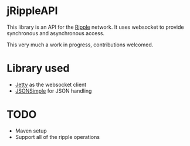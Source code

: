 jRippleAPI
==========

This library is an API for the [Ripple](http://ripple.com/)  network. It uses websocket to provide synchronous and asynchronous access.

This very much a work in progress, contributions welcomed.


Library used
==
*  [Jetty](http://www.eclipse.org/jetty/) as the websocket client
*  [JSONSimple](https://code.google.com/p/json-simple/) for JSON handling


TODO
==

*  Maven setup
*  Support all of the ripple operations
